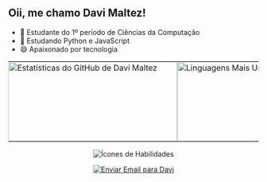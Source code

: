 ## Oii, me chamo Davi Maltez!
- 🔭 Estudante do 1º período de Ciências da Computação
- 🌱 Estudando Python e JavaScript
- 😄 Apaixonado por tecnologia

<table align="center" cellpadding="0" cellspacing="0" border="0" style="border-collapse:collapse;">
  <tr>
    <td style="padding:0;margin:0;vertical-align:middle;">
      <img
        src="https://github-readme-stats.vercel.app/api?username=davimaltez&show_icons=true&theme=radical&hide=prs,issues,contribs&commits_year=2025&card_width=380&hide_border=true"
        alt="Estatísticas do GitHub de Davi Maltez"
        width="340" height="160"
        style="display:block;border:0;margin:0;padding:0;" />
    </td>
    <td style="padding:0;margin:0;vertical-align:middle;">
      <img
        src="https://github-readme-stats.vercel.app/api/top-langs/?username=davimaltez&layout=compact&langs_count=6&theme=radical&card_width=380&hide_border=true"
        alt="Linguagens Mais Usadas por Davi Maltez"
        width="380" height="160"
        style="display:block;border:0;margin:0;padding:0;" />
    </td>
  </tr>
</table>

<p align="center">
  <img src="https://skillicons.dev/icons?i=py,js,git,github" alt="Ícones de Habilidades"/>
</p>

<p align="center">
  <a href="mailto:davimaltez.cs@gmail.com">
    <img src="https://img.shields.io/badge/Gmail-D14836?style=for-the-badge&logo=gmail&logoColor=white" alt="Enviar Email para Davi" />
  </a>
</p>
